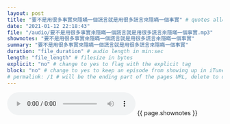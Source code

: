 ```yaml
---
layout: post
title: "要不是用很多事實來隱瞞一個謊言就是用很多謊言來隱瞞一個事實" # quotes allow forbidden characters like the colon
date: "2021-01-12 22:18:43"
file: "/audio/要不是用很多事實來隱瞞一個謊言就是用很多謊言來隱瞞一個事實.mp3"
shownotes: "要不是用很多事實來隱瞞一個謊言就是用很多謊言來隱瞞一個事實"
summary: "要不是用很多事實來隱瞞一個謊言就是用很多謊言來隱瞞一個事實"
duration: "file_duration" # audio length in min:sec
length: "file_length" # filesize in bytes
explicit: "no" # change to yes to flag with the explicit tag
block: "no" # change to yes to keep an episode from showing up in iTunes
# permalink: /1 # will be the ending part of the pages URL, delete to default to the title
---
```


<audio controls>
<source src="{{site.url}}{{site.baseurl}}{{ page.file }}" type="audio/x-mp3">
Your browser does not support the audio element.
</audio>
{{ page.shownotes }}
